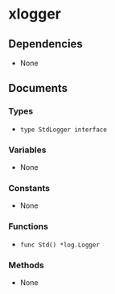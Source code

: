 # xlogger

## Dependencies

+ None

## Documents

### Types

+ `type StdLogger interface`

### Variables

+ None

### Constants

+ None

### Functions

+ `func Std() *log.Logger`

### Methods

+ None
